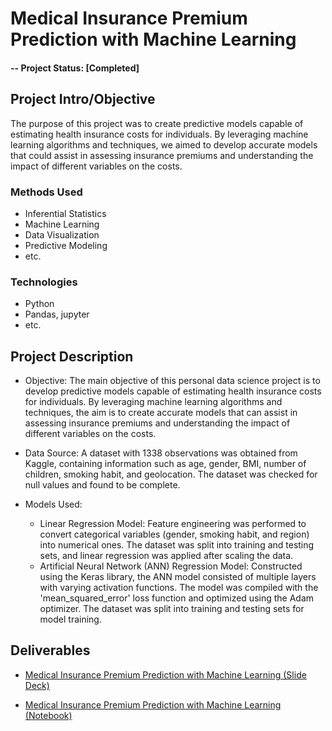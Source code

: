 # Medical Insurance Premium Prediction with Machine Learning

#### -- Project Status: [Completed]

## Project Intro/Objective
The purpose of this project was to create predictive models capable of estimating health insurance costs for individuals. By leveraging machine learning algorithms and techniques, we aimed to develop accurate models that could assist in assessing insurance premiums and understanding the impact of different variables on the costs.

### Methods Used
* Inferential Statistics
* Machine Learning
* Data Visualization
* Predictive Modeling
* etc.

### Technologies
* Python
* Pandas, jupyter
* etc. 

## Project Description
* Objective: The main objective of this personal data science project is to develop predictive models capable of estimating health insurance costs for individuals. By leveraging machine learning algorithms and techniques, the aim is to create accurate models that can assist in assessing insurance premiums and understanding the impact of different variables on the costs.
  
* Data Source: A dataset with 1338 observations was obtained from Kaggle, containing information such as age, gender, BMI, number of children, smoking habit, and geolocation. The dataset was checked for null values and found to be complete.

* Models Used:
   * Linear Regression Model: Feature engineering was performed to convert categorical variables (gender, smoking habit, and region) into numerical ones. The dataset was split into training and testing sets, and linear regression was applied after scaling the data.
   * Artificial Neural Network (ANN) Regression Model: Constructed using the Keras library, the ANN model consisted of multiple layers with varying activation functions. The model was compiled with the 'mean_squared_error' loss function and optimized using the Adam optimizer. The dataset was split into training and testing sets for model training.

## Deliverables
* [Medical Insurance Premium Prediction with Machine Learning (Slide Deck)](https://docs.google.com/presentation/d/1HCleoU3gbLfdcaBHIWSAJNVzUDCRQhRNLMxncyHnO5Q/edit?usp=sharing)

* [Medical Insurance Premium Prediction with Machine Learning (Notebook)](https://github.com/Talha-Fasih-Khan/Medical-Insurance-Premium-Prediction-with-Machine-Learning/blob/53e788dbcbb2e12bcd1a8741e5d3f14e0539ba2c/Medical%20Insurance%20Premium%20Prediction%20with%20Machine%20Learning.ipynb)
